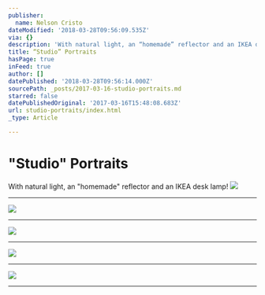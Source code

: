 ```yaml
---
publisher:
  name: Nelson Cristo
dateModified: '2018-03-28T09:56:09.535Z'
via: {}
description: 'With natural light, an “homemade” reflector and an IKEA desk lamp!'
title: “Studio” Portraits
hasPage: true
inFeed: true
author: []
datePublished: '2018-03-28T09:56:14.000Z'
sourcePath: _posts/2017-03-16-studio-portraits.md
starred: false
datePublishedOriginal: '2017-03-16T15:48:08.683Z'
url: studio-portraits/index.html
_type: Article

---
```

# "Studio" Portraits

With natural light, an "homemade" reflector and an IKEA desk lamp!
![](https://the-grid-user-content.s3-us-west-2.amazonaws.com/5df389e3-4348-4619-8548-a46a6e1b02e3.jpg)

---

![](https://the-grid-user-content.s3-us-west-2.amazonaws.com/2f982c2f-dcdb-495f-acf8-a4f04232781f.jpg)

---

![](https://the-grid-user-content.s3-us-west-2.amazonaws.com/6d5cecde-16f5-4154-9e62-afc697edcc8b.jpg)

---

![](https://the-grid-user-content.s3-us-west-2.amazonaws.com/fd244e55-7c0e-4fa8-a93d-a82b39c4c2ce.jpg)

---

![](https://the-grid-user-content.s3-us-west-2.amazonaws.com/b6376524-bab1-45cf-8d28-69760f6504a8.jpg)

---